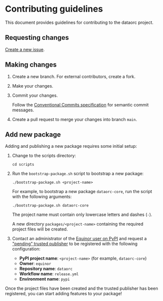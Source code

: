 # Contributing guidelines

This document provides guidelines for contributing to the dataorc project.

## Requesting changes

[Create a new issue](https://github.com/equinor/dataorc/issues/new/choose).

## Making changes

1. Create a new branch. For external contributors, create a fork.
1. Make your changes.
1. Commit your changes.

    Follow the [Conventional Commits specification](https://www.conventionalcommits.org/en/v1.0.0/) for semantic commit messages.

1. Create a pull request to merge your changes into branch `main`.

## Add new package

Adding and publishing a new package requires some initial setup:

1. Change to the scripts directory:

    ```console
    cd scripts
    ```

1. Run the `bootstrap-package.sh` script to bootstrap a new package:

    ```console
    ./bootstrap-package.sh <project-name>
    ```

    For example, to bootstrap a new package `dataorc-core`, run the script with the following arguments:

    ```console
    ./bootstrap-package.sh dataorc-core
    ```

    The project name must contain only lowercase letters and dashes (`-`).

    A new directory `packages/<project-name>` containing the required project files will be created.

1. Contact an administrator of the [Equinor user on PyPI](https://pypi.org/user/Equinor/) and request a ["pending" trusted publisher](https://docs.pypi.org/trusted-publishers/creating-a-project-through-oidc/#github-actions) to be registered with the following configuration:

    - **PyPI project name**: `<project-name>` (for example, `dataorc-core`)
    - **Owner**: `equinor`
    - **Repository name**: `dataorc`
    - **Workflow name**: `release.yml`
    - **Environment name**: `pypi`

Once the project files have been created and the trusted publisher has been registered, you can start adding features to your package!
